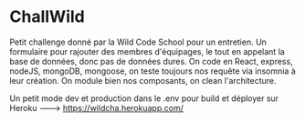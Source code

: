 # ChallWild
Petit challenge donné par la Wild Code School pour un entretien. Un formulaire pour rajouter des membres d'équipages, le tout en appelant la base de données, donc pas de données dures.
On code en React, express, nodeJS, mongoDB, mongoose, on teste toujours nos requête via insomnia à leur création. On module bien nos composants, on clean l'architecture.

Un petit mode dev et production dans le .env pour build et déployer sur Heroku ---> https://wildcha.herokuapp.com/
